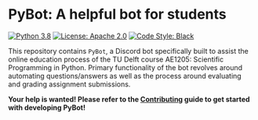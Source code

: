 # PyBot: A helpful bot for students

[![Python 3.8][python_badge]](https://www.python.org/downloads/release/python-382/)
[![License: Apache 2.0][apache_badge]](https://www.apache.org/licenses/LICENSE-2.0)
[![Code Style: Black][black_badge]](https://github.com/ambv/black)

This repository contains `PyBot`, a Discord bot specifically built to assist
the online education process of the TU Delft course AE1205: Scientific
Programming in Python. Primary functionality of the bot revolves around
automating questions/answers as well as the process around evaluating and
grading assignment submissions.

**Your help is wanted! Please refer to the [Contributing] guide to get started
with developing PyBot!**

<!-- Un-wrapped URL's below (Mostly for Badges) -->
[python_badge]: https://img.shields.io/badge/python-3.8-blue.svg
[apache_badge]: https://img.shields.io/badge/license-Apache%202.0-brightgreen.svg
[black_badge]: https://img.shields.io/badge/code%20style-black-000000.svg
[Contributing]: CONTRIBUTING.md
